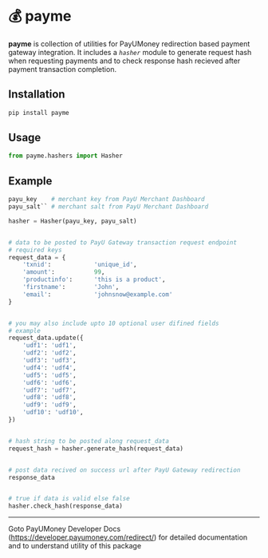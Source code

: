 # :moneybag: payme

**payme** is collection of utilities for PayUMoney redirection based payment gateway integration. It includes a _`hasher`_ module to generate request hash when requesting payments and to check response hash recieved after payment transaction completion.

## Installation

```python
pip install payme
```

## Usage

```python
from payme.hashers import Hasher
```

## Example

```python
payu_key    # merchant key from PayU Merchant Dashboard
payu_salt`` # merchant salt from PayU Merchant Dashboard

hasher = Hasher(payu_key, payu_salt)


# data to be posted to PayU Gateway transaction request endpoint
# required keys
request_data = {
    'txnid':            'unique_id',
    'amount':           99,
    'productinfo':      'this is a product',
    'firstname':        'John',
    'email':            'johnsnow@example.com'
}


# you may also include upto 10 optional user difined fields
# example
request_data.update({
    'udf1': 'udf1',
    'udf2': 'udf2',
    'udf3': 'udf3',
    'udf4': 'udf4',
    'udf5': 'udf5',
    'udf6': 'udf6',
    'udf7': 'udf7',
    'udf8': 'udf8',
    'udf9': 'udf9',
    'udf10': 'udf10',
})


# hash string to be posted along request_data
request_hash = hasher.generate_hash(request_data)


# post data recived on success url after PayU Gateway redirection
response_data


# true if data is valid else false
hasher.check_hash(response_data)
```

---

Goto PayUMoney Developer Docs (https://developer.payumoney.com/redirect/) for detailed documentation and to understand utility of this package